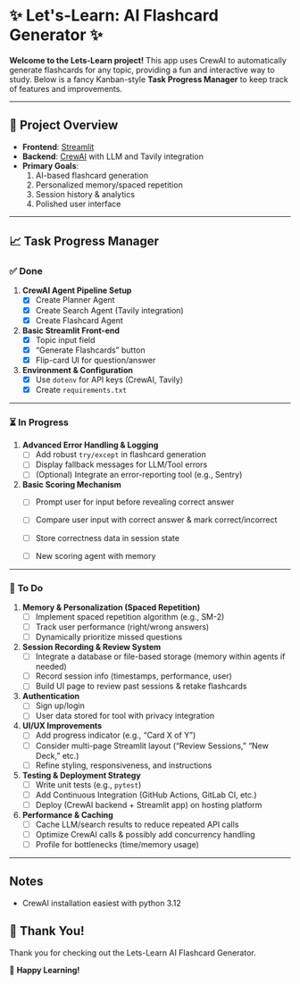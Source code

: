 # :sparkles: Let's-Learn: AI Flashcard Generator :sparkles:

**Welcome to the Lets-Learn project!** This app uses CrewAI to automatically generate flashcards for any topic, providing a fun and interactive way to study. Below is a fancy Kanban-style **Task Progress Manager** to keep track of features and improvements.

---

## :bookmark_tabs: Project Overview

- **Frontend**: [Streamlit](https://streamlit.io/)  
- **Backend**: [CrewAI](https://crew.ai/) with LLM and Tavily integration  
- **Primary Goals**:
  1. AI-based flashcard generation  
  2. Personalized memory/spaced repetition  
  3. Session history & analytics  
  4. Polished user interface  

---

## :chart_with_upwards_trend: Task Progress Manager

### :white_check_mark: **Done**

1. **CrewAI Agent Pipeline Setup**  
   - [x] Create Planner Agent  
   - [x] Create Search Agent (Tavily integration)  
   - [x] Create Flashcard Agent

2. **Basic Streamlit Front-end**  
   - [x] Topic input field  
   - [x] “Generate Flashcards” button  
   - [x] Flip-card UI for question/answer

3. **Environment & Configuration**  
   - [x] Use `dotenv` for API keys (CrewAI, Tavily)  
   - [x] Create `requirements.txt`

---

### :hourglass_flowing_sand: **In Progress**

1. **Advanced Error Handling & Logging**  
   - [ ] Add robust `try/except` in flashcard generation  
   - [ ] Display fallback messages for LLM/Tool errors  
   - [ ] (Optional) Integrate an error-reporting tool (e.g., Sentry)

2. **Basic Scoring Mechanism**  
   - [ ] Prompt user for input before revealing correct answer  
   - [ ] Compare user input with correct answer & mark correct/incorrect  
   - [ ] Store correctness data in session state
   - [ ] New scoring agent with memory
   

---

### :dart: **To Do**

1. **Memory & Personalization (Spaced Repetition)**  
   - [ ] Implement spaced repetition algorithm (e.g., SM-2)  
   - [ ] Track user performance (right/wrong answers)  
   - [ ] Dynamically prioritize missed questions

2. **Session Recording & Review System**  
   - [ ] Integrate a database or file-based storage (memory within agents if needed) 
   - [ ] Record session info (timestamps, performance, user)  
   - [ ] Build UI page to review past sessions & retake flashcards

3. **Authentication**
   - [ ] Sign up/login
   - [ ] User data stored for tool with privacy integration

3. **UI/UX Improvements**  
   - [ ] Add progress indicator (e.g., “Card X of Y”)  
   - [ ] Consider multi-page Streamlit layout (“Review Sessions,” “New Deck,” etc.)  
   - [ ] Refine styling, responsiveness, and instructions

4. **Testing & Deployment Strategy**  
   - [ ] Write unit tests (e.g., `pytest`)  
   - [ ] Add Continuous Integration (GitHub Actions, GitLab CI, etc.)  
   - [ ] Deploy (CrewAI backend + Streamlit app) on hosting platform

5. **Performance & Caching**  
   - [ ] Cache LLM/search results to reduce repeated API calls  
   - [ ] Optimize CrewAI calls & possibly add concurrency handling  
   - [ ] Profile for bottlenecks (time/memory usage)

---

## Notes
- CrewAI installation easiest with python 3.12

## :tada: Thank You!

Thank you for checking out the Lets-Learn AI Flashcard Generator. 

:rocket: **Happy Learning!**

